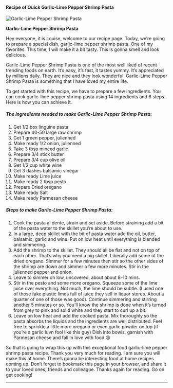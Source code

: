             

#### Recipe of Quick Garlic-Lime Pepper Shrimp Pasta

![Garlic-Lime Pepper Shrimp Pasta](https://img-global.cpcdn.com/recipes/4b8097ee3803394d/751x532cq70/garlic-lime-pepper-shrimp-pasta-recipe-main-photo.jpg)

**Garlic-Lime Pepper Shrimp Pasta**

Hey everyone, it is Louise, welcome to our recipe page. Today, we’re going to prepare a special dish, garlic-lime pepper shrimp pasta. One of my favorites. This time, I will make it a bit tasty. This is gonna smell and look delicious.

Garlic-Lime Pepper Shrimp Pasta is one of the most well liked of recent trending foods on earth. It’s easy, it’s fast, it tastes yummy. It’s appreciated by millions daily. They are nice and they look wonderful. Garlic-Lime Pepper Shrimp Pasta is something that I have loved my entire life.

To get started with this recipe, we have to prepare a few ingredients. You can cook garlic-lime pepper shrimp pasta using 14 ingredients and 6 steps. Here is how you can achieve it.

##### The ingredients needed to make Garlic-Lime Pepper Shrimp Pasta:

1.  Get 1/2 box linguine pasta
2.  Prepare 40-50 large raw shrimp
3.  Get 1 green pepper, julienned
4.  Make ready 1/2 onion, julienned
5.  Take 3 tbsp minced garlic
6.  Prepare 3/4 stick butter
7.  Prepare 3/4 cup olive oil
8.  Get 1/2 cup white wine
9.  Get 3 dashes balsamic vinegar
10.  Make ready Lime juice
11.  Make ready 2 tbsp pesto
12.  Prepare Dried oregano
13.  Make ready Salt
14.  Make ready Parmesan cheese

##### Steps to make Garlic-Lime Pepper Shrimp Pasta:

1.  Cook the pasta al dente, strain and set aside. Before straining add a bit of the pasta water to the skillet you’re about to use.
2.  In a large, deep skillet with the bit of pasta water add the oil, butter, balsamic, garlic and wine. Put on low heat until everything is blended and simmering.
3.  Add the shrimp to the skillet. They should all be flat and not on top of each other. That’s why you need a big skillet. Liberally add some of the dried oregano. Simmer for a few minutes then stir so the other sides of the shrimp are down and simmer a few more minutes. Stir in the julienned pepper and onion.
4.  Leave to simmer on low, uncovered, about about 8-10 mins.
5.  Stir in the pesto and some more oregano. Squeeze some of the lime juice over everything. Not much, the lime should be subtle. (I used one of those fake plastic limes full of juice they sell in liquor stores. About a quarter of one of those was good). Continue simmering and stirring another 5 minutes or so. You’ll know the shrimp is done when it’s turned from grey to pink and solid white and they start to curl up a bit.
6.  Leave on low heat and add the cooked pasta. Mix thoroughly so the pasta absorbs the liquids and the ingredients are well distributed. Feel free to sprinkle a little more oregano or even garlic powder on top (if you’re a garlic luvn fool like this guy) Dish into bowls, garnish with Parmesan cheese and fall in love with food 😍

So that is going to wrap this up with this exceptional food garlic-lime pepper shrimp pasta recipe. Thank you very much for reading. I am sure you will make this at home. There’s gonna be interesting food at home recipes coming up. Don’t forget to bookmark this page in your browser, and share it to your loved ones, friends and colleague. Thanks again for reading. Go on get cooking!

* * *
